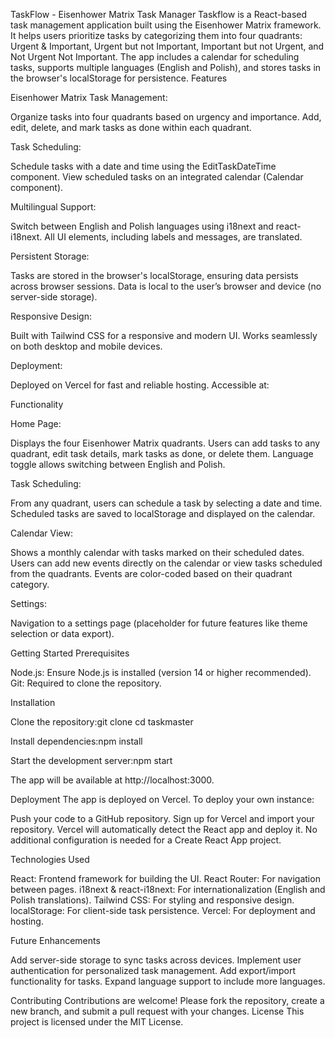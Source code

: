 TaskFlow - Eisenhower Matrix Task Manager
Taskflow is a React-based task management application built using the Eisenhower Matrix framework. It helps users prioritize tasks by categorizing them into four quadrants: Urgent & Important, Urgent but not Important, Important but not Urgent, and Not Urgent Not Important. The app includes a calendar for scheduling tasks, supports multiple languages (English and Polish), and stores tasks in the browser's localStorage for persistence.
Features

Eisenhower Matrix Task Management:

Organize tasks into four quadrants based on urgency and importance.
Add, edit, delete, and mark tasks as done within each quadrant.


Task Scheduling:

Schedule tasks with a date and time using the EditTaskDateTime component.
View scheduled tasks on an integrated calendar (Calendar component).


Multilingual Support:

Switch between English and Polish languages using i18next and react-i18next.
All UI elements, including labels and messages, are translated.


Persistent Storage:

Tasks are stored in the browser's localStorage, ensuring data persists across browser sessions.
Data is local to the user’s browser and device (no server-side storage).


Responsive Design:

Built with Tailwind CSS for a responsive and modern UI.
Works seamlessly on both desktop and mobile devices.


Deployment:

Deployed on Vercel for fast and reliable hosting.
Accessible at: 



Functionality

Home Page:

Displays the four Eisenhower Matrix quadrants.
Users can add tasks to any quadrant, edit task details, mark tasks as done, or delete them.
Language toggle allows switching between English and Polish.


Task Scheduling:

From any quadrant, users can schedule a task by selecting a date and time.
Scheduled tasks are saved to localStorage and displayed on the calendar.


Calendar View:

Shows a monthly calendar with tasks marked on their scheduled dates.
Users can add new events directly on the calendar or view tasks scheduled from the quadrants.
Events are color-coded based on their quadrant category.


Settings:

Navigation to a settings page (placeholder for future features like theme selection or data export).



Getting Started
Prerequisites

Node.js: Ensure Node.js is installed (version 14 or higher recommended).
Git: Required to clone the repository.

Installation

Clone the repository:git clone <your-github-repo-url>
cd taskmaster


Install dependencies:npm install


Start the development server:npm start

The app will be available at http://localhost:3000.

Deployment
The app is deployed on Vercel. To deploy your own instance:

Push your code to a GitHub repository.
Sign up for Vercel and import your repository.
Vercel will automatically detect the React app and deploy it. No additional configuration is needed for a Create React App project.

Technologies Used

React: Frontend framework for building the UI.
React Router: For navigation between pages.
i18next & react-i18next: For internationalization (English and Polish translations).
Tailwind CSS: For styling and responsive design.
localStorage: For client-side task persistence.
Vercel: For deployment and hosting.

Future Enhancements

Add server-side storage to sync tasks across devices.
Implement user authentication for personalized task management.
Add export/import functionality for tasks.
Expand language support to include more languages.

Contributing
Contributions are welcome! Please fork the repository, create a new branch, and submit a pull request with your changes.
License
This project is licensed under the MIT License.

